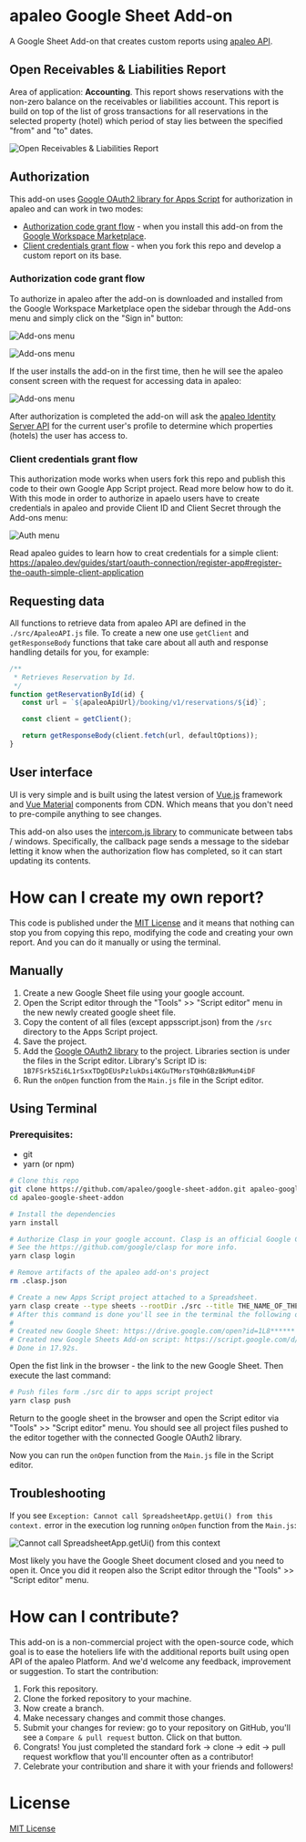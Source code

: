 # apaleo Google Sheet Add-on

A Google Sheet Add-on that creates custom reports using [apaleo API](https://api.apaleo.com/swagger/index.html).

## Open Receivables & Liabilities Report

Area of application: **Accounting**. This report shows reservations with the non-zero balance on the receivables or liabilities account. This report is build on top of the list of gross transactions for all reservations in the selected property (hotel) which period of stay lies between the specified "from" and "to" dates.

![Open Receivables & Liabilities Report](./images/OpenRnLReport.png)

## Authorization

This add-on uses [Google OAuth2 library for Apps Script](https://github.com/googleworkspace/apps-script-oauth2) for authorization in apaleo and can work in two modes:
- [Authorization code grant flow](https://apaleo.dev/guides/start/oauth-connection/auth-code-grant) - when you install this add-on from the [Google Workspace Marketplace](https://workspace.google.com/u/0/marketplace).
- [Client credentials grant flow](https://apaleo.dev/guides/start/oauth-connection/client-credentials-grant) - when you fork this repo and develop a custom report on its base.


### Authorization code grant flow

To authorize in apaleo after the add-on is downloaded and installed from the Google Workspace Marketplace open the sidebar through the Add-ons menu and simply click on the "Sign in" button:

![Add-ons menu](./images/menu1.png)

![Add-ons menu](./images/sign-in.png)

If the user installs the add-on in the first time, then he will see the apaleo consent screen with the request for accessing data in apaleo:

![Add-ons menu](./images/consentScreen.png)

After authorization is completed the add-on will ask the [apaleo Identity Server API](https://identity.apaleo.com/swagger/index.html) for the current user's profile to determine which properties (hotels) the user has access to.


### Client credentials grant flow

This authorization mode works when users fork this repo and publish this code to their own Google App Script project. Read more below how to do it. With this mode in order to authorize in apaelo users have to create credentials in apaleo and provide Client ID and Client Secret through the Add-ons menu:

![Auth menu](./images/authMenu.png)

Read apaleo guides to learn how to creat credentials for a simple client:
https://apaleo.dev/guides/start/oauth-connection/register-app#register-the-oauth-simple-client-application

## Requesting data

All functions to retrieve data from apaleo API are defined in the `./src/ApaleoAPI.js` file. To create a new one use `getClient` and `getResponseBody` functions that take care about all auth and response handling details for you, for example:

```js
/**
 * Retrieves Reservation by Id.
 */
function getReservationById(id) {
   const url = `${apaleoApiUrl}/booking/v1/reservations/${id}`;

   const client = getClient();

   return getResponseBody(client.fetch(url, defaultOptions));
}
```

## User interface

UI is very simple and is built using the latest version of [Vue.js](https://vuejs.org/) framework and [Vue Material](https://vuematerial.io/) components from CDN. Which means that you don't need to pre-compile anything to see changes.

This add-on also uses the [intercom.js library](https://github.com/diy/intercom.js/)
to communicate between tabs / windows. Specifically, the callback page sends a
message to the sidebar letting it know when the authorization flow has
completed, so it can start updating its contents.


# How can I create my own report?

This code is published under the [MIT License](blob/master/LICENSE) and it means that nothing can stop you from copying this repo, modifying the code and creating your own report. And you can do it manually or using the terminal.

## Manually

1. Create a new Google Sheet file using your google account.
2. Open the Script editor through the "Tools" >> "Script editor" menu in the new newly created google sheet file.
3. Copy the content of all files (except appsscript.json) from the `/src` directory to the Apps Script project.
4. Save the project.
5. Add the [Google OAuth2 library](https://github.com/googleworkspace/apps-script-oauth2) to the project. Libraries section is under the files in the Script editor. Library's Script ID is: `1B7FSrk5Zi6L1rSxxTDgDEUsPzlukDsi4KGuTMorsTQHhGBzBkMun4iDF`
6. Run the `onOpen` function from the `Main.js` file in the Script editor.

## Using Terminal

### Prerequisites:
- git
- yarn (or npm)

```sh
# Clone this repo
git clone https://github.com/apaleo/google-sheet-addon.git apaleo-google-sheet-addon
cd apaleo-google-sheet-addon

# Install the dependencies
yarn install

# Authorize Clasp in your google account. Clasp is an official Google CLI for Apps Script projects.
# See the https://github.com/google/clasp for more info.
yarn clasp login

# Remove artifacts of the apaleo add-on's project
rm .clasp.json

# Create a new Apps Script project attached to a Spreadsheet.
yarn clasp create --type sheets --rootDir ./src --title THE_NAME_OF_THE_PROJECT
# After this command is done you'll see in the terminal the following output:
#
# Created new Google Sheet: https://drive.google.com/open?id=1L8******
# Created new Google Sheets Add-on script: https://script.google.com/d/1PGj******
# Done in 17.92s.
```

Open the fist link in the browser - the link to the new Google Sheet. Then execute the last command:

```sh
# Push files form ./src dir to apps script project
yarn clasp push
```

Return to the google sheet in the browser and open the Script editor via "Tools" >> "Script editor" menu. You should see all project files pushed to the editor together with the connected Google OAuth2 library.

Now you can run the `onOpen` function from the `Main.js` file in the Script editor.

## Troubleshooting

If you see `Exception: Cannot call SpreadsheetApp.getUi() from this context.` error in the execution log running `onOpen` function from the `Main.js`:

![Cannot call SpreadsheetApp.getUi() from this context](./images/error.png)

Most likely you have the Google Sheet document closed and you need to open it. Once you did it reopen also the Script editor through the "Tools" >> "Script editor" menu.

# How can I contribute?

This add-on is a non-commercial project with the open-source code, which goal is to ease the hoteliers life with the additional reports built using open API of the apaleo Platform. And we'd welcome any feedback, improvement or suggestion. To start the contribution:

1. Fork this repository.
2. Clone the forked repository to your machine.
3. Now create a branch.
4. Make necessary changes and commit those changes.
5. Submit your changes for review: go to your repository on GitHub, you'll see a `Compare & pull request` button. Click on that button.
6. Congrats! You just completed the standard fork -> clone -> edit -> pull request workflow that you'll encounter often as a contributor!
7. Celebrate your contribution and share it with your friends and followers!

# License

[MIT License](blob/master/LICENSE)